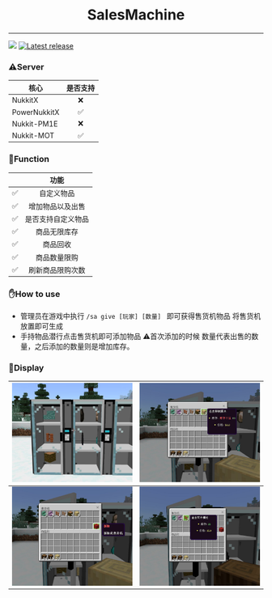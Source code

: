 # <div align="center">SalesMachine</div>  

------
![](https://img.shields.io/badge/license-GPL3.0-blue) <a href="https://github.com/Sobadfish/SalesMachine/releases/latest" alt="Latest release">
<img src="https://img.shields.io/github/v/release/Sobadfish/SalesMachine?include_prereleases" alt="Latest release">
</a>

### ⚠️Server

| 核心           | 是否支持 |
|--------------|:----:|
| NukkitX      |  ❌   |
| PowerNukkitX |  ✅   |
| Nukkit-PM1E  |  ❌   |
| Nukkit-MOT   |  ✅   |

### 📝Function
|     |    功能     |
|:---:|:---------:|
|  ✅  | 自定义物品  |
|  ✅  | 增加物品以及出售  |
|  ✅  | 是否支持自定义物品 |
|  ✅  |  商品无限库存   |
|  ✅  |   商品回收    |
|  ✅  |  商品数量限购   |
|  ✅  | 刷新商品限购次数  |

### ✋How to use
* 管理员在游戏中执行 `/sa give [玩家] [数量] ` 即可获得售货机物品
将售货机放置即可生成
* 手持物品潜行点击售货机即可添加物品 ⚠首次添加的时候 数量代表出售的数量，之后添加的数量则是增加库存。  

### 👀Display

| ![本地](./img/1.jpg)   | ![本地](./img/2.jpg)   |
|----------------------|----------------------|
| ![本地](./img/3.jpg)   | ![本地](./img/4.jpg)   |







